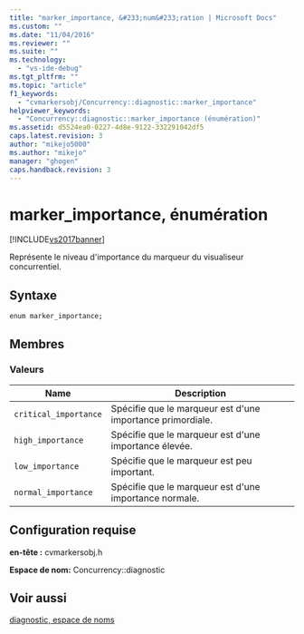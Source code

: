```yaml
---
title: "marker_importance, &#233;num&#233;ration | Microsoft Docs"
ms.custom: ""
ms.date: "11/04/2016"
ms.reviewer: ""
ms.suite: ""
ms.technology: 
  - "vs-ide-debug"
ms.tgt_pltfrm: ""
ms.topic: "article"
f1_keywords: 
  - "cvmarkersobj/Concurrency::diagnostic::marker_importance"
helpviewer_keywords: 
  - "Concurrency::diagnostic::marker_importance (énumération)"
ms.assetid: d5524ea0-0227-4d8e-9122-332291042df5
caps.latest.revision: 3
author: "mikejo5000"
ms.author: "mikejo"
manager: "ghogen"
caps.handback.revision: 3
---
```

# marker_importance, &#233;num&#233;ration
[!INCLUDE[vs2017banner](../code-quality/includes/vs2017banner.md)]

Représente le niveau d'importance du marqueur du visualiseur concurrentiel.  
  
## Syntaxe  
  
```  
enum marker_importance;  
```  
  
## Membres  
  
### Valeurs  
  
|Name|Description|  
|----------|-----------------|  
|`critical_importance`|Spécifie que le marqueur est d'une importance primordiale.|  
|`high_importance`|Spécifie que le marqueur est d'une importance élevée.|  
|`low_importance`|Spécifie que le marqueur est peu important.|  
|`normal_importance`|Spécifie que le marqueur est d'une importance normale.|  
  
## Configuration requise  
 **en\-tête :** cvmarkersobj.h  
  
 **Espace de nom:** Concurrency::diagnostic  
  
## Voir aussi  
 [diagnostic, espace de noms](../profiling/diagnostic-namespace.md)
